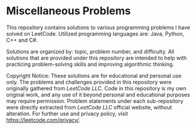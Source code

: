 # Miscellaneous Problems
This repository contains solutions to various programming problems I have solved on LeetCode. Utilized programming languages are: Java, Python, C++ and C#.

Solutions are organized by: topic, problem number, and difficulty. All solutions that are provided under this repository are intended to help with practicing problem-solving skills and improving algorithmic thinking.

Copyright Notice:
These solutions are for educational and personal use only. The problems and challenges provided in this repository were originally gathered from _LeetCode LLC_. Code in this repository is my own original work, and any use of it beyond personal and educational purposes may require permission. Problem statements under each sub-repository were directly extracted from _LeetCode LLC_ official website, without alteration. For further use and privacy policy, visit https://leetcode.com/privacy/.
